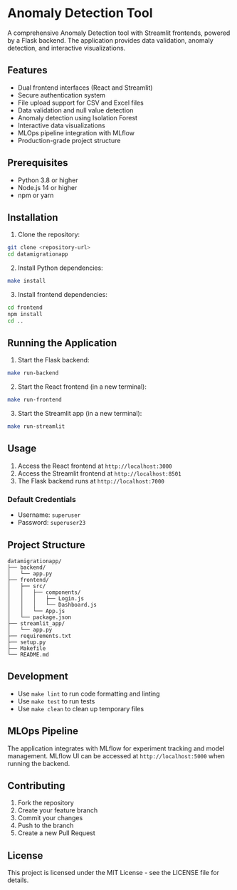 # Anomaly Detection Tool

A comprehensive Anomaly Detection tool with Streamlit frontends, powered by a Flask backend. The application provides data validation, anomaly detection, and interactive visualizations.

## Features

- Dual frontend interfaces (React and Streamlit)
- Secure authentication system
- File upload support for CSV and Excel files
- Data validation and null value detection
- Anomaly detection using Isolation Forest
- Interactive data visualizations
- MLOps pipeline integration with MLflow
- Production-grade project structure

## Prerequisites

- Python 3.8 or higher
- Node.js 14 or higher
- npm or yarn

## Installation

1. Clone the repository:
```bash
git clone <repository-url>
cd datamigrationapp
```

2. Install Python dependencies:
```bash
make install
```

3. Install frontend dependencies:
```bash
cd frontend
npm install
cd ..
```

## Running the Application

1. Start the Flask backend:
```bash
make run-backend
```

2. Start the React frontend (in a new terminal):
```bash
make run-frontend
```

3. Start the Streamlit app (in a new terminal):
```bash
make run-streamlit
```

## Usage

1. Access the React frontend at `http://localhost:3000`
2. Access the Streamlit frontend at `http://localhost:8501`
3. The Flask backend runs at `http://localhost:7000`

### Default Credentials
- Username: `superuser`
- Password: `superuser23`

## Project Structure

```
datamigrationapp/
├── backend/
│   └── app.py
├── frontend/
│   ├── src/
│   │   ├── components/
│   │   │   ├── Login.js
│   │   │   └── Dashboard.js
│   │   └── App.js
│   └── package.json
├── streamlit_app/
│   └── app.py
├── requirements.txt
├── setup.py
├── Makefile
└── README.md
```

## Development

- Use `make lint` to run code formatting and linting
- Use `make test` to run tests
- Use `make clean` to clean up temporary files

## MLOps Pipeline

The application integrates with MLflow for experiment tracking and model management. MLflow UI can be accessed at `http://localhost:5000` when running the backend.

## Contributing

1. Fork the repository
2. Create your feature branch
3. Commit your changes
4. Push to the branch
5. Create a new Pull Request

## License

This project is licensed under the MIT License - see the LICENSE file for details. 
